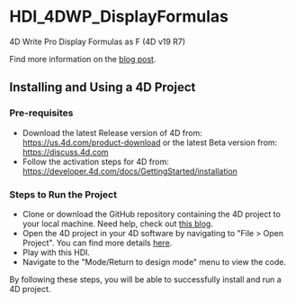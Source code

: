 # HDI_4DWP_DisplayFormulas

4D Write Pro Display Formulas as F (4D v19 R7) 

Find more information on the [blog post](https://blog.4d.com/4d-write-pro-user-friendly-display-of-formulas/).

## Installing and Using a 4D Project

### Pre-requisites

* Download the latest Release version of 4D from: https://us.4d.com/product-download or the latest Beta version from: https://discuss.4d.com
* Follow the activation steps for 4D from: https://developer.4d.com/docs/GettingStarted/installation

### Steps to Run the Project

* Clone or download the GitHub repository containing the 4D project to your local machine. Need help, check out [this blog](https://blog.4d.com/github-4d-depot/).
* Open the 4D project in your 4D software by navigating to "File > Open Project".  You can find more details [here](https://developer.4d.com/docs/GettingStarted/creating#opening-a-project).
* Play with this HDI.
* Navigate to the "Mode/Return to design mode" menu to view the code.

By following these steps, you will be able to successfully install and run a 4D project.

